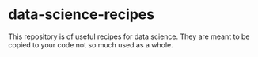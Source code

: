 # data-science-recipes
This repository is of useful recipes for data science.  They are meant to be copied to your code not so much used as a whole.
